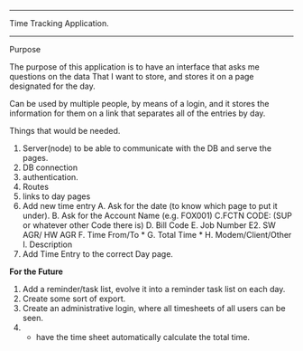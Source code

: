 ***************************************
Time Tracking Application.
***************************************
Purpose

The purpose of this application is to have an interface that asks me questions on the data
That I want to store, and stores it on a page designated for the day. 

Can be used by multiple people, by means of a login, and it stores the information for
them on a link that separates all of the entries by day. 

Things that would be needed. 


1. Server(node) to be able to communicate with the DB and serve the pages. 
2. DB connection
3. authentication.
4. Routes
5. links to day pages
6. Add new time entry
    A. Ask for the date (to know which page to put it under).
    B. Ask for the Account Name (e.g. FOX001)
    C.FCTN CODE: (SUP or whatever other Code there is)
    D. Bill Code
    E. Job Number
    E2. SW AGR/ HW AGR
    F. Time From/To *
    G. Total Time   *
    H. Modem/Client/Other
    I. Description 
7. Add Time Entry to the correct Day page. 



**For the Future**

1. Add a reminder/task list, evolve it into a reminder task list
   on each day.
2. Create some sort of export.
3. Create an administrative login, where all timesheets of all users 
   can be seen.
4. * have the time sheet automatically calculate the total time.